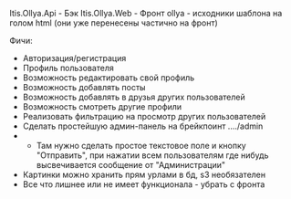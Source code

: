 Itis.Ollya.Api - Бэк
Itis.Ollya.Web - Фронт
ollya - исходники шаблона на голом html (они уже перенесены частично на фронт)

Фичи:
- Авторизация/регистрация
- Профиль пользователя
- Возможность редактировать свой профиль
- Возможность добавлять посты
- Возможность добавлять в друзья других пользователей
- Возможность смотреть другие профили
- Реализовать фильтрацию на просмотр других пользователей
- Сделать простейшую админ-панель на брейкпоинт ..../admin
- - Там нужно сделать простое текстовое поле и кнопку "Отправить", при нажатии всем пользователям где нибудь высвечивается сообщение от "Администрации"
- Картинки можно хранить прям урлами в бд, s3 необязателен
- Все что лишнее или не имеет функционала - убрать с фронта 
